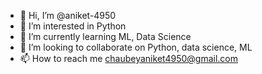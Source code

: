 - 👋 Hi, I’m @aniket-4950
- 👀 I’m interested in Python
- 🌱 I’m currently learning ML, Data Science
- 💞️ I’m looking to collaborate on Python, data science, ML
- 📫 How to reach me chaubeyaniket4950@gmail.com

<!---
aniket-4950/aniket-4950 is a ✨ special ✨ repository because its `README.md` (this file) appears on your GitHub profile.
You can click the Preview link to take a look at your changes.
--->
